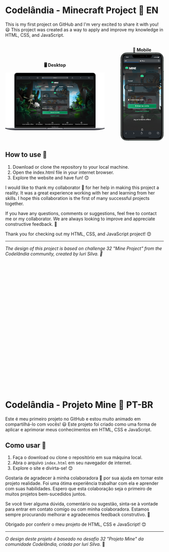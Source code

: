 
# Codelândia - Minecraft Project 🚀 EN

This is my first project on GitHub and I'm very excited to share it with you! 😃 This project was created as a way to apply and improve my knowledge in HTML, CSS, and JavaScript.

<div style="display: flex; align-items: center; justify-content: center; margin-top: 30px;">
  <div style="text-align: center; margin-right: 50px;">
    <p style="font-weight: bold; margin-bottom: 10px;">🖥️ Desktop</p>
    <img src="./assets/images/Desktop.png" alt="Captura de tela do projeto em execução" width="600">
  </div>
  <div style="text-align: center;">
    <strong style="margin-bottom: 10px;">📱 Mobile</strong>
    <img src="./assets/images/mobile.png" alt="Captura de tela do projeto em execução" width="200">
  </div>
</div>

## How to use 🤔

1. Download or clone the repository to your local machine.
2. Open the index.html file in your internet browser.
3. Explore the website and have fun! 😊

I would like to thank my collaborator 💜 for her help in making this project a reality. It was a great experience working with her and learning from her skills. I hope this collaboration is the first of many successful projects together.

If you have any questions, comments or suggestions, feel free to contact me or my collaborator. We are always looking to improve and appreciate constructive feedback. 🙏

Thank you for checking out my HTML, CSS, and JavaScript project! 😊

---
*The design of this project is based on challenge 32 "Mine Project" from the Codelândia community, created by Iuri Silva. 🎨*

<div style="height: 10vh;"></div>

# Codelândia - Projeto Mine 🚀 PT-BR

Este é meu primeiro projeto no GitHub e estou muito animado em compartilhá-lo com vocês! 😃 Este projeto foi criado como uma forma de aplicar e aprimorar meus conhecimentos em HTML, CSS e JavaScript.


## Como usar 🤔

1. Faça o download ou clone o repositório em sua máquina local.
2. Abra o arquivo `index.html` em seu navegador de internet.
3. Explore o site e divirta-se! 😊

Gostaria de agradecer à minha colaboradora 💜 por sua ajuda em tornar este projeto realidade. Foi uma ótima experiência trabalhar com ela e aprender com suas habilidades. Espero que esta colaboração seja o primeiro de muitos projetos bem-sucedidos juntos.

Se você tiver alguma dúvida, comentário ou sugestão, sinta-se à vontade para entrar em contato comigo ou com minha colaboradora. Estamos sempre procurando melhorar e agradecemos feedback construtivo. 🙏

Obrigado por conferir o meu projeto de HTML, CSS e JavaScript! 😊

---
*O design deste projeto é baseado no desafio 32 "Projeto Mine" da comunidade Codelândia, criada por Iuri Silva.* 🎨

